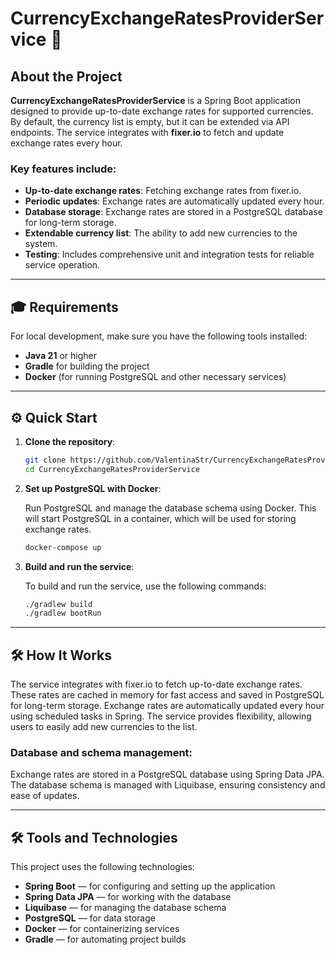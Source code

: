 # CurrencyExchangeRatesProviderService 🚀

## About the Project
**CurrencyExchangeRatesProviderService** is a Spring Boot application designed to provide up-to-date exchange rates for supported currencies. By default, the currency list is empty, but it can be extended via API endpoints. The service integrates with **fixer.io** to fetch and update exchange rates every hour.

### Key features include:
- **Up-to-date exchange rates**: Fetching exchange rates from fixer.io.
- **Periodic updates**: Exchange rates are automatically updated every hour.
- **Database storage**: Exchange rates are stored in a PostgreSQL database for long-term storage.
- **Extendable currency list**: The ability to add new currencies to the system.
- **Testing**: Includes comprehensive unit and integration tests for reliable service operation.

---

## 🎓 Requirements
For local development, make sure you have the following tools installed:
- **Java 21** or higher
- **Gradle** for building the project
- **Docker** (for running PostgreSQL and other necessary services)

---

## ⚙️ Quick Start

1. **Clone the repository**:

   ```bash
   git clone https://github.com/ValentinaStr/CurrencyExchangeRatesProviderService.git
   cd CurrencyExchangeRatesProviderService

2. **Set up PostgreSQL with Docker**:

   Run PostgreSQL and manage the database schema using Docker. This will start PostgreSQL in a container, which will be used for storing exchange rates.

   ```bash
   docker-compose up

3. **Build and run the service**:

   To build and run the service, use the following commands:

   ```bash
   ./gradlew build
   ./gradlew bootRun

---

## 🛠️ How It Works

The service integrates with fixer.io to fetch up-to-date exchange rates. These rates are cached in memory for fast access and saved in PostgreSQL for long-term storage. Exchange rates are automatically updated every hour using scheduled tasks in Spring. The service provides flexibility, allowing users to easily add new currencies to the list.

### Database and schema management:
Exchange rates are stored in a PostgreSQL database using Spring Data JPA. The database schema is managed with Liquibase, ensuring consistency and ease of updates.

---

## 🛠️ Tools and Technologies

This project uses the following technologies:
- **Spring Boot** — for configuring and setting up the application
- **Spring Data JPA** — for working with the database
- **Liquibase** — for managing the database schema
- **PostgreSQL** — for data storage
- **Docker** — for containerizing services
- **Gradle** — for automating project builds
